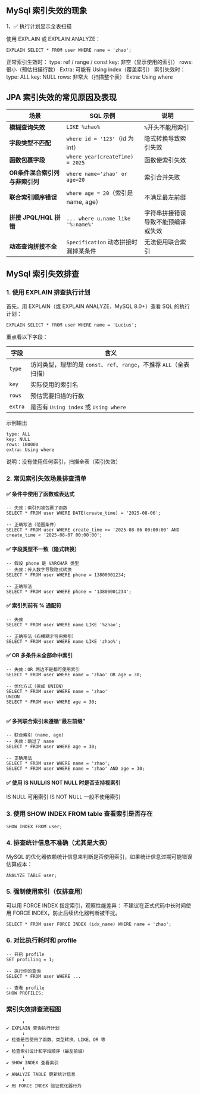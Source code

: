
## MySql 索引失效的现象

1、✅ 执行计划显示全表扫描

使用 EXPLAIN 或 EXPLAIN ANALYZE：

```
EXPLAIN SELECT * FROM user WHERE name = 'zhao';

```
正常索引生效时：
type: ref / range / const
key: 非空（显示使用的索引）
rows: 很小（预估扫描行数）
Extra: 可能有 Using index（覆盖索引）
索引失效时：
type: ALL
key: NULL
rows: 非常大（扫描整个表）
Extra: Using where


## JPA 索引失效的常见原因及表现

| 场景                 | SQL 示例                            | 说明                |
| ------------------ | --------------------------------- | ----------------- |
| **模糊查询失效**         | `LIKE %zhao%`                     | `%`开头不能用索引        |
| **字段类型不匹配**        | `where id = '123'`（id 为 int）      | 隐式转换导致索引失效        |
| **函数包裹字段**         | `where year(createTime) = 2025`   | 函数使索引失效           |
| **OR条件混合索引列与非索引列** | `where name='zhao' or age=20`     | 索引合并失败            |
| **联合索引顺序错误**       | `where age = 20`（索引是 name, age）   | 不满足最左前缀           |
| **拼接 JPQL/HQL 拼错** | `... where u.name like '%:name%'` | 字符串拼接错误导致不能预编译或失效 |
| **动态查询拼接不全**       | `Specification` 动态拼接时漏掉某条件        | 无法使用联合索引          |


## MySql 索引失效排查

###  1. 使用 EXPLAIN 排查执行计划

首先，用 EXPLAIN（或 EXPLAIN ANALYZE，MySQL 8.0+）查看 SQL 的执行计划：

 ```
 EXPLAIN SELECT * FROM user WHERE name = 'Lucius';
 ```
重点看以下字段：

| 字段      | 含义                                              |
| ------- | ----------------------------------------------- |
| `type`  | 访问类型，理想的是 `const`、`ref`、`range`，不推荐 `ALL`（全表扫描） |
| `key`   | 实际使用的索引名                                        |
| `rows`  | 预估需要扫描的行数                                       |
| `extra` | 是否有 `Using index` 或 `Using where`               |

示例输出

```
type: ALL
key: NULL
rows: 100000
extra: Using where
```
说明：没有使用任何索引，扫描全表（索引失效）

###  2. 常见索引失效场景排查清单
#### ✅ 条件中使用了函数或表达式
```
-- 失效：索引列被包裹了函数
SELECT * FROM user WHERE DATE(create_time) = '2025-08-06';

-- 正确写法（范围条件）
SELECT * FROM user WHERE create_time >= '2025-08-06 00:00:00' AND create_time < '2025-08-07 00:00:00';

```

#### ✅ 字段类型不一致（隐式转换）
```
-- 假设 phone 是 VARCHAR 类型
-- 失效：传入数字导致隐式转换
SELECT * FROM user WHERE phone = 13800001234;

-- 正确写法
SELECT * FROM user WHERE phone = '13800001234';

```

#### ✅ 索引列前有 % 通配符
```
-- 失效
SELECT * FROM user WHERE name LIKE '%zhao';

-- 正确写法（右模糊才可用索引）
SELECT * FROM user WHERE name LIKE 'zhao%';

```

#### ✅ OR 多条件未全部命中索引
```
-- 失效：OR 两边不是都可使用索引
SELECT * FROM user WHERE name = 'zhao' OR age = 30;

-- 优化方式（拆成 UNION）
SELECT * FROM user WHERE name = 'zhao'
UNION
SELECT * FROM user WHERE age = 30;


```

#### ✅ 多列联合索引未遵循“最左前缀”

```
-- 联合索引 (name, age)
-- 失效：跳过了 name
SELECT * FROM user WHERE age = 30;

-- 正确用法
SELECT * FROM user WHERE name = 'zhao';
SELECT * FROM user WHERE name = 'zhao' AND age = 30;

```

#### ✅ 使用 IS NULL/IS NOT NULL 时是否支持视索引
IS NULL 可用索引
IS NOT NULL 一般不使用索引

### 3. 使用 SHOW INDEX FROM table 查看索引是否存在
```
SHOW INDEX FROM user;
```


### 4. 排查统计信息不准确（尤其是大表）
MySQL 的优化器依赖统计信息来判断是否使用索引，如果统计信息过期可能错误估算成本：
```
ANALYZE TABLE user;

```

### 5. 强制使用索引（仅排查用）

可以用 FORCE INDEX 指定索引，观察性能差异：
不建议在正式代码中长时间使用 FORCE INDEX，防止后续优化器判断被干扰。
```
SELECT * FROM user FORCE INDEX (idx_name) WHERE name = 'zhao';

```

### 6. 对比执行耗时和 profile
```
-- 开启 profile
SET profiling = 1;

-- 执行你的查询
SELECT * FROM user WHERE ...

-- 查看 profile
SHOW PROFILES;

```

### 索引失效排查流程图
```
      ↓
✔ EXPLAIN 查询执行计划
      ↓
✔ 检查是否使用了函数、类型转换、LIKE、OR 等
      ↓
✔ 检查索引设计和字段顺序（最左前缀）
      ↓
✔ SHOW INDEX 查看索引
      ↓
✔ ANALYZE TABLE 更新统计信息
      ↓
✔ 用 FORCE INDEX 验证优化器行为

```
